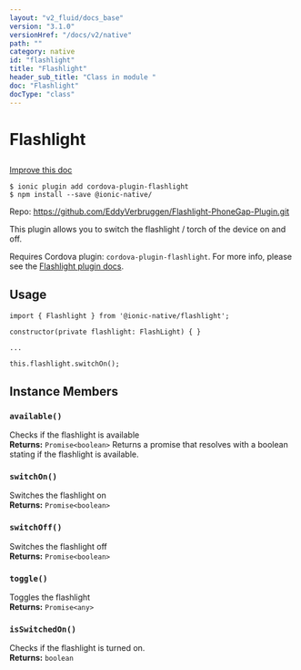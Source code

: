 ```yaml
---
layout: "v2_fluid/docs_base"
version: "3.1.0"
versionHref: "/docs/v2/native"
path: ""
category: native
id: "flashlight"
title: "Flashlight"
header_sub_title: "Class in module "
doc: "Flashlight"
docType: "class"
---
```








<h1 class="api-title">
  
  Flashlight
  

  

  </h1>

<a class="improve-v2-docs" href="http://github.com/driftyco/ionic-native/edit/master/src/@ionic-native/plugins/flashlight/index.ts#L1">
  Improve this doc
</a>



<!-- decorators -->





<pre><code>$ ionic plugin add cordova-plugin-flashlight
$ npm install --save @ionic-native/
</code></pre>
<p>Repo:
  <a href="https://github.com/EddyVerbruggen/Flashlight-PhoneGap-Plugin.git">
    https://github.com/EddyVerbruggen/Flashlight-PhoneGap-Plugin.git
  </a>
</p>

<!-- description -->

<p>This plugin allows you to switch the flashlight / torch of the device on and off.</p>
<p>Requires Cordova plugin: <code>cordova-plugin-flashlight</code>. For more info, please see the <a href="https://github.com/EddyVerbruggen/Flashlight-PhoneGap-Plugin">Flashlight plugin docs</a>.</p>



<!-- if doc.decorators -->

<!-- @usage tag -->

<h2>Usage</h2>

<pre><code class="lang-typescript">import { Flashlight } from &#39;@ionic-native/flashlight&#39;;

constructor(private flashlight: FlashLight) { }

...

this.flashlight.switchOn();
</code></pre>




<!-- @property tags -->




<!-- methods on the class -->

<h2>Instance Members</h2>
<div id="available"></div>
<h3>
  <code>available()</code>
  

</h3>
Checks if the flashlight is available


<div class="return-value" markdown="1">
  <i class="icon ion-arrow-return-left"></i>
  <b>Returns:</b> 
<code>Promise&lt;boolean&gt;</code> Returns a promise that resolves with a boolean stating if the flashlight is available.
</div><div id="switchOn"></div>
<h3>
  <code>switchOn()</code>
  

</h3>
Switches the flashlight on


<div class="return-value" markdown="1">
  <i class="icon ion-arrow-return-left"></i>
  <b>Returns:</b> 
<code>Promise&lt;boolean&gt;</code> 
</div><div id="switchOff"></div>
<h3>
  <code>switchOff()</code>
  

</h3>
Switches the flashlight off


<div class="return-value" markdown="1">
  <i class="icon ion-arrow-return-left"></i>
  <b>Returns:</b> 
<code>Promise&lt;boolean&gt;</code> 
</div><div id="toggle"></div>
<h3>
  <code>toggle()</code>
  

</h3>
Toggles the flashlight


<div class="return-value" markdown="1">
  <i class="icon ion-arrow-return-left"></i>
  <b>Returns:</b> 
<code>Promise&lt;any&gt;</code> 
</div><div id="isSwitchedOn"></div>
<h3>
  <code>isSwitchedOn()</code>
  

</h3>
Checks if the flashlight is turned on.


<div class="return-value" markdown="1">
  <i class="icon ion-arrow-return-left"></i>
  <b>Returns:</b> 
<code>boolean</code> 
</div>



<!-- other classes -->

<!-- end other classes -->

<!-- interfaces -->

<!-- end interfaces -->

<!-- related link --><!-- end content block -->


<!-- end body block -->

